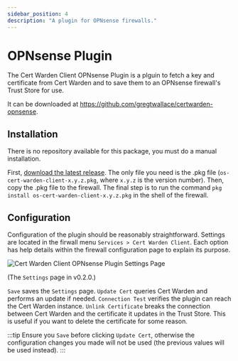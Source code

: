 ```yaml
---
sidebar_position: 4
description: "A plugin for OPNsense firewalls."
---
```


# OPNsense Plugin

The Cert Warden Client OPNsense Plugin is a plguin to fetch a key and
certificate from Cert Warden and to save them to an OPNsense firewall's
Trust Store for use.

It can be downloaded at https://github.com/gregtwallace/certwarden-opnsense.

## Installation

There is no repository available for this package, you must do a manual
installation.

First, [download the latest release](https://github.com/gregtwallace/certwarden-opnsense/releases).
The only file you need is the .pkg file (`os-cert-warden-client-x.y.z.pkg`,
where `x.y.z` is the version number). Then, copy the .pkg file to the firewall.
The final step is to run the command `pkg install os-cert-warden-client-x.y.z.pkg`
in the shell of the firewall.

## Configuration

Configuration of the plugin should be reasonably straightforward. Settings
are located in the firwall menu `Services > Cert Warden Client`. Each option
has help details within the firewall configuration page to explain its purpose.

![Cert Warden Client OPNsense Plugin Settings Page](/img/screenshots/plugins/client-opnsense-plugin.webp)

(The `Settings` page in v0.2.0.)

`Save` saves the `Settings` page.
`Update Cert` queries Cert Warden and performs an update if needed.
`Connection Test` verifies the plugin can reach the Cert Warden instance.
`Unlink Certificate` breaks the connection between Cert Warden and the
certificate it updates in the Trust Store. This is useful if you want to
delete the certificate for some reason.

:::tip
Ensure you `Save` before clicking `Update Cert`, otherwise the configuration
changes you made will not be used (the previous values will be used instead).
:::
